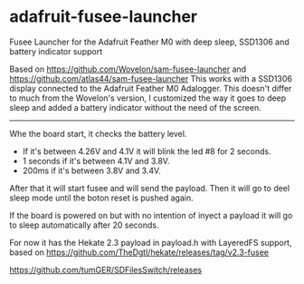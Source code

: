 # adafruit-fusee-launcher
Fusee Launcher for the Adafruit Feather M0 with deep sleep, SSD1306 and battery indicator support

Based on https://github.com/Wovelon/sam-fusee-launcher and https://github.com/atlas44/sam-fusee-launcher
This works with a SSD1306 display connected to the Adafruit Feather M0 Adalogger.
This doesn't differ to much from the Wovelon's version, I customized the way it goes to deep sleep and added a battery indicator without the need of the screen.

--------------------
Whe the board start, it checks the battery level.
* If it's between 4.26V and 4.1V it will blink the led #8 for 2 seconds.
* 1 seconds if it's between 4.1V and 3.8V.
* 200ms if it's between 3.8V and 3.4V.

After that it will start fusee and will send the payload. Then it will go to deel sleep mode until the boton reset is pushed again.

If the board is powered on but with no intention of inyect a payload it will go to sleep automatically after 20 seconds.


For now it has the Hekate 2.3 payload in payload.h with LayeredFS support, based on https://github.com/TheDgtl/hekate/releases/tag/v2.3-fusee

https://github.com/tumGER/SDFilesSwitch/releases